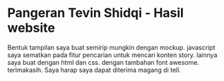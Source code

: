 # Pangeran Tevin Shidqi - Hasil website
Bentuk tampilan saya buat semirip mungkin dengan mockup.
javascript saya sematkan pada fitur pencarian untuk mencari konten story.
lainnya saya buat dengan html dan css. dengan tambahan font awesome.
terimakasih. Saya harap saya dapat diterima magang di tell. 
